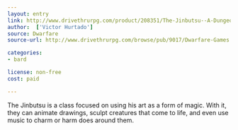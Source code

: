 ```yaml
---
layout: entry
link: http://www.drivethrurpg.com/product/208351/The-Jinbutsu--A-Dungeon-World-Playbook
author:  ['Victor Hurtado']
source: Dwarfare
source-url: http://www.drivethrurpg.com/browse/pub/9017/Dwarfare-Games

categories:
- bard

license: non-free
cost: paid

---
```


The Jinbutsu is a class focused on using his art as a form of magic. With it, they can animate
drawings, sculpt creatures that come to life, and even use music to charm or harm does around them.

